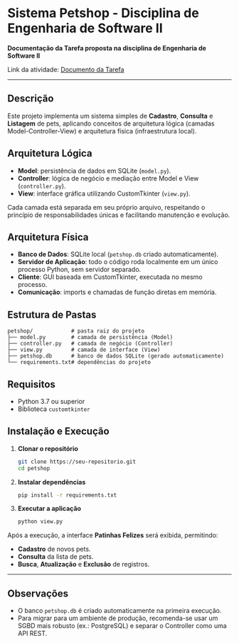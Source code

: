 # Sistema Petshop - Disciplina de Engenharia de Software II

**Documentação da Tarefa proposta na disciplina de Engenharia de Software II**

Link da atividade: [Documento da Tarefa](https://docs.google.com/document/d/1y9HBSY1gsrNC-xEbGwjuEfI2Wr5PJ3He9fnHHXhFyz4/edit?usp=sharing)

---

## Descrição

Este projeto implementa um sistema simples de **Cadastro**, **Consulta** e **Listagem** de pets, aplicando conceitos de arquitetura lógica (camadas Model-Controller-View) e arquitetura física (infraestrutura local).

## Arquitetura Lógica

* **Model**: persistência de dados em SQLite (`model.py`).
* **Controller**: lógica de negócio e mediação entre Model e View (`controller.py`).
* **View**: interface gráfica utilizando CustomTkinter (`view.py`).

Cada camada está separada em seu próprio arquivo, respeitando o princípio de responsabilidades únicas e facilitando manutenção e evolução.

## Arquitetura Física

* **Banco de Dados**: SQLite local (`petshop.db` criado automaticamente).
* **Servidor de Aplicação**: todo o código roda localmente em um único processo Python, sem servidor separado.
* **Cliente**: GUI baseada em CustomTkinter, executada no mesmo processo.
* **Comunicação**: imports e chamadas de função diretas em memória.

## Estrutura de Pastas

```
petshop/            # pasta raiz do projeto
├── model.py        # camada de persistência (Model)
├── controller.py   # camada de negócio (Controller)
├── view.py         # camada de interface (View)
├── petshop.db      # banco de dados SQLite (gerado automaticamente)
└── requirements.txt# dependências do projeto
```

## Requisitos

* Python 3.7 ou superior
* Biblioteca `customtkinter`

## Instalação e Execução

1. **Clonar o repositório**

   ```bash
   git clone https://seu-repositorio.git
   cd petshop
   ```
2. **Instalar dependências**

   ```bash
   pip install -r requirements.txt
   ```
3. **Executar a aplicação**

   ```bash
   python view.py
   ```

Após a execução, a interface **Patinhas Felizes** será exibida, permitindo:

* **Cadastro** de novos pets.
* **Consulta** da lista de pets.
* **Busca**, **Atualização** e **Exclusão** de registros.

---

## Observações

* O banco `petshop.db` é criado automaticamente na primeira execução.
* Para migrar para um ambiente de produção, recomenda-se usar um SGBD mais robusto (ex.: PostgreSQL) e separar o Controller como uma API REST.